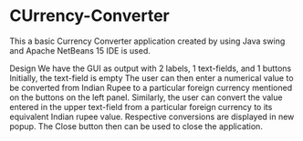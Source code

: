 # CUrrency-Converter
This a basic Currency Converter application created by using Java swing and Apache NetBeans 15 IDE is used.

Design
We have the GUI as output with 2 labels, 1 text-fields, and 1 buttons
Initially, the text-field is empty
The user can then enter a numerical value to be converted from Indian Rupee to a particular foreign currency mentioned on the buttons on the left panel.
Similarly, the user can convert the value entered in the upper text-field from a particular foreign currency to its equivalent Indian rupee value.
Respective conversions are displayed in new popup.
The Close button then can be used to close the application.

